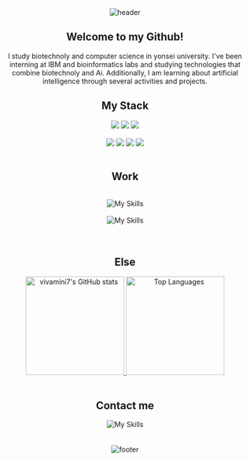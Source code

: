 <div align="center">
  <img src="https://capsule-render.vercel.app/api?type=waving&color=0:8EC5FC,100:E0C3FC&height=200&section=header&text=VIVAMINI&fontColor=ffffff&fontSize=60&animation=fadeIn&fontAlignY=40" alt="header">
</div>
<div align="center">
  <h2>Welcome to my Github!</h2>
  I study biotechnoly and computer science in yonsei university. I've been interning at IBM and bioinformatics labs and studying technologies that combine biotechnoly and Ai. Additionally, I am learning about artificial intelligence through several activities and projects.
</div>
<div align="center">
  <h2>My Stack</h2>
  <img src="https://img.shields.io/badge/python-3776AB?style=for-the-badge&logo=python&logoColor=white">
  <img src="https://img.shields.io/badge/jupyter-F37626?style=for-the-badge&logo=jupyter&logoColor=white">
  <img src="https://img.shields.io/badge/C++-00599C?style=for-the-badge&logo=c++&logoColor=white">
  </br>
  </br>
  <img src="https://img.shields.io/badge/HTML5-E34F26?style=for-the-badge&logo=html&logoColor=white">
  <img src="https://img.shields.io/badge/CSS3-1572B6?style=for-the-badge&logo=css&logoColor=white">
  <img src="https://img.shields.io/badge/js-F7DF1E?style=for-the-badge&logo=js&logoColor=white">
  <img src="https://img.shields.io/badge/React-61DAFB?style=for-the-badge&logo=react&logoColor=white">
</div>
</br>
<div align="center">
  <h2>Work</h2>
  </br>
  <img src="https://skillicons.dev/icons?i=github,discord,notion,figma&theme=dark" alt="My Skills">
  </br>
  </br>
  <img src="https://skillicons.dev/icons?i=vscode,visualstudio&theme=dark" alt="My Skills">
</div>
</br>
</br>
<div align="center">
  <h2>Else</h2>
  <a href="https://github.com/vivamini7/github-readme-stats">
    <img src="https://github-readme-stats.vercel.app/api?username=vivamini7&show_icons=true&theme=cobalt" alt="vivamini7's GitHub stats" height="200">
  </a>
  <a href="https://github.com/anuraghazra/github-readme-stats">
    <img src="https://github-readme-stats.vercel.app/api/top-langs/?username=vivamini7&layout=compact" alt="Top Languages"  height="200">
  </a>
</div>
</br>
<div align="center">
  <h2>Contact me</h2>
  <img src="https://skillicons.dev/icons?i=instagram,gmail&theme=dark" alt="My Skills">
</div>
</br>
</br>
<div align="center">
  <img src="https://capsule-render.vercel.app/api?type=waving&color=0:8EC5FC,100:E0C3FC&height=100&section=footer&animation=fadeIn" alt="footer">
</div>

